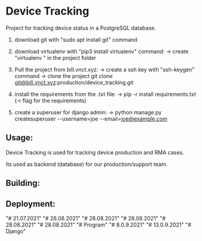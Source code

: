 # Device Tracking

Project for tracking device status in a PostgreSQL database.

1. download git with "sudo apt install git" command

2. download virtualenv with "pip3 install virtualenv" command:
	-> create "virtualenv <name>" in the project folder

3. Pull the project from bill.vnct.xyz:
	-> create a ssh key with "ssh-keygen" command
	-> clone the project git clone git@bill.vnct.xyz:production/device_tracking.git

4. install the requirements from the .txt file:
	-> pip -r install requirements.txt (-r flag for the requirements)

5. create a superuser for django admin:
	-> python manage.py createsuperuser --username=joe --email=joe@example.com

## Usage:

Device Tracking is used for tracking device production and RMA cases.

Its used as backend (database) for our production/support team.

## Building:

## Deployment:
"# 21.07.2021" 
"# 28.08.2021" 
"# 28.08.2021" 
"# 28.08.2021" 
"# 28.08.2021" 
"# 28.08.2021" 
"# Program" 
"# 8.0.9.2021" 
"# 13.0.9.2021" 
"# Django" 
